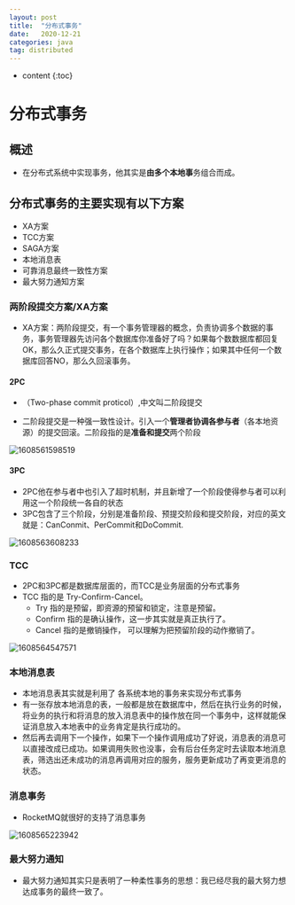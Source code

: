 ```yaml
---
layout: post
title:  "分布式事务"
date:   2020-12-21
categories: java
tag: distributed
---
```


* content
{:toc}
# 分布式事务

## 概述

- 在分布式系统中实现事务，他其实是**由多个本地事**务组合而成。



## 分布式事务的主要实现有以下方案

- XA方案
- TCC方案
- SAGA方案
- 本地消息表
- 可靠消息最终一致性方案
- 最大努力通知方案

### 两阶段提交方案/XA方案

- XA方案：两阶段提交，有一个事务管理器的概念，负责协调多个数据的事务，事务管理器先访问各个数据库你准备好了吗？如果每个数数据库都回复OK，那么久正式提交事务，在各个数据库上执行操作；如果其中任何一个数据库回答NO，那么久回滚事务。

#### 2PC

- （Two-phase commit proticol）,中文叫二阶段提交

- 二阶段提交是一种强一致性设计。引入一个**管理者协调各参与者**（各本地资源）的提交回滚。二阶段指的是**准备和提交**两个阶段

![1608561598519](C:\Users\yangl\AppData\Roaming\Typora\typora-user-images\1608561598519.png)



#### 3PC

- 2PC他在参与者中也引入了超时机制，并且新增了一个阶段使得参与者可以利用这一个阶段统一各自的状态
- 3PC包含了三个阶段，分别是准备阶段、预提交阶段和提交阶段，对应的英文就是：CanConmit、PerCommit和DoCommit.

![1608563608233](C:\Users\yangl\AppData\Roaming\Typora\typora-user-images\1608563608233.png)



### TCC

- 2PC和3PC都是数据库层面的，而TCC是业务层面的分布式事务
- TCC 指的是 Try-Confirm-Cancel。
  - Try 指的是预留，即资源的预留和锁定，注意是预留。
  - Confirm 指的是确认操作，这一步其实就是真正执行了。
  - Cancel 指的是撤销操作， 可以理解为把预留阶段的动作撤销了。

![1608564547571](C:\Users\yangl\AppData\Roaming\Typora\typora-user-images\1608564547571.png)

### 本地消息表

- 本地消息表其实就是利用了 各系统本地的事务来实现分布式事务
- 有一张存放本地消息的表，一般都是放在数据库中，然后在执行业务的时候，将业务的执行和将消息的放入消息表中的操作放在同一个事务中，这样就能保证消息放入本地表中的业务肯定是执行成功的。
- 然后再去调用下一个操作，如果下一个操作调用成功了好说，消息表的消息可以直接改成已成功。如果调用失败也没事，会有后台任务定时去读取本地消息表，筛选出还未成功的消息再调用对应的服务，服务更新成功了再变更消息的状态。

### 消息事务

- RocketMQ就很好的支持了消息事务

![1608565223942](C:\Users\yangl\AppData\Roaming\Typora\typora-user-images\1608565223942.png)

### 最大努力通知

- 最大努力通知其实只是表明了一种柔性事务的思想：我已经尽我的最大努力想达成事务的最终一致了。